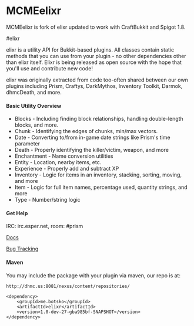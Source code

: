 # MCMEelixr

MCMEelixr is fork of elixr updated to work with CraftBukkit and Spigot 1.8.

#elixr

elixr is a utility API for Bukkit-based plugins. All classes contain static methods that you can use from your plugin - no other dependencies other than elixr itself. Elixr is being released as open source with the hope that you'll use and contribute new code!

elixr was originally extracted from code too-often shared between our own plugins including Prism, Craftys, DarkMythos, Inventory Toolkit, Darmok, dhmcDeath, and more.

#### Basic Utility Overview

- Blocks - Including finding block relationships, handling double-length blocks, and more.
- Chunk - Identifying the edges of chunks, min/max vectors.
- Date - Converting to/from in-game date strings like Prism's time parameter
- Death - Properly identifying the killer/victim, weapon, and more
- Enchantment - Name conversion utilities
- Entity - Location, nearby items, etc.
- Experience - Properly add and subtract XP
- Inventory - Logic for items in an inventory, stacking, sorting, moving, and more
- Item - Logic for full item names, percentage used, quantity strings, and more
- Type - Number/string logic


#### Get Help

IRC: irc.esper.net, room: #prism

[Docs](http://refract.dhmc.us/elixr/docs/)

[Bug Tracking](https://snowy-evening.com/botsko/elixr/)


#### Maven

You may include the package with your plugin via maven, our repo is at:

`http://dhmc.us:8081/nexus/content/repositories/`


    <dependency>
	    <groupId>me.botsko</groupId>
	    <artifactId>elixr</artifactId>
	    <version>1.0-dev-27-gba985bf-SNAPSHOT</version>
	</dependency>
